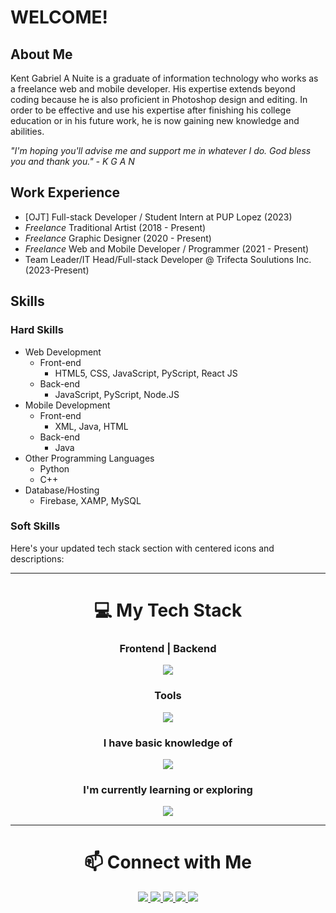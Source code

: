 # WELCOME!

## About Me

Kent Gabriel A Nuite is a graduate of information technology who works as a freelance web and mobile developer. His expertise extends beyond coding because he is also proficient in Photoshop design and editing. In order to be effective and use his expertise after finishing his college education or in his future work, he is now gaining new knowledge and abilities.

_"I'm hoping you'll advise me and support me in whatever I do. God bless you and thank you." - K G A N_

## Work Experience

- [OJT] Full-stack Developer / Student Intern at PUP Lopez (2023)
- _Freelance_ Traditional Artist (2018 - Present)
- _Freelance_ Graphic Designer (2020 - Present)
- _Freelance_ Web and Mobile Developer / Programmer (2021 - Present)
- Team Leader/IT Head/Full-stack Developer @ Trifecta Soulutions Inc. (2023-Present)

## Skills

### Hard Skills

- Web Development
  - Front-end
    - HTML5, CSS, JavaScript, PyScript, React JS
  - Back-end
    - JavaScript, PyScript, Node.JS
- Mobile Development
  - Front-end
    - XML, Java, HTML
  - Back-end
    - Java
- Other Programming Languages
  - Python
  - C++
- Database/Hosting
  - Firebase, XAMP, MySQL

### Soft Skills


Here's your updated tech stack section with centered icons and descriptions:

---


<div align="center">
  
# 💻 My Tech Stack  

### Frontend | Backend  

<p align="center">
  <a href="https://skillicons.dev">
    <img src="https://skillicons.dev/icons?i=html,css,react,next,javascript,ts,tailwind,mongo,express,firebase" />
  </a>
</p>


<div align="center">
  

### Tools

</div>

<p align="center">
  <a href="https://skillicons.dev">
    <img src="https://skillicons.dev/icons?i=figma,npm,vscode,git,vite,postman" />
  </a>


  ### I have basic knowledge of

  <a href="https://skillicons.dev">
    <img src="https://skillicons.dev/icons?i=cpp,c,python,mysql,eclipse" />
  </a>  

  ### I'm currently learning or exploring

  <a href="https://skillicons.dev">
    <img src="https://skillicons.dev/icons?i=" />
  </a>  
</p>




---

# 📫 Connect with Me

<p align="center">
  <a href="">
    <img src="https://img.shields.io/badge/Gmail-D14836?style=for-the-badge&logo=gmail&logoColor=white" />
  </a>
      <a href="">
    <img src="https://img.shields.io/badge/LinkedIn-0077B5?style=for-the-badge&logo=linkedin&logoColor=white" />
  </a>
    </a>
    <a href="">
    <img src="https://img.shields.io/badge/Facebook-1877F2?style=for-the-badge&logo=facebook&logoColor=white" />
  </a>
    <a href="">
    <img src="https://img.shields.io/badge/WhatsApp-25D366?style=for-the-badge&logo=WhatsApp&logoColor=white" />
  </a>
    <a href="">
    <img src="https://img.shields.io/badge/TikTok-000000?style=for-the-badge&logo=tiktok&logoColor=white" />
  </a>






</p>


<!--
**kganallinone/kganallinone** is a ✨ _special_ ✨ repository because its `README.md` (this file) appears on your GitHub profile.

Here are some ideas to get you started:

- 🔭 I’m currently working on ...
- 🌱 I’m currently learning ...
- 👯 I’m looking to collaborate on ...
- 🤔 I’m looking for help with ...
- 💬 Ask me about ...
- 📫 How to reach me: ...
- 😄 Pronouns: ...
- ⚡ Fun fact: ...
-->
